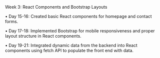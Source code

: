 Week 3: React Components and Bootstrap Layouts



•	Day 15-16: Created basic React components for homepage and contact forms.



•	Day 17-18: Implemented Bootstrap for mobile responsiveness and proper layout structure in React components.



•	Day 19-21: Integrated dynamic data from the backend into React components using fetch API to populate the front end with data.
